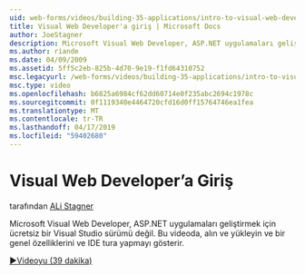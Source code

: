 ```yaml
---
uid: web-forms/videos/building-35-applications/intro-to-visual-web-developer
title: Visual Web Developer'a giriş | Microsoft Docs
author: JoeStagner
description: Microsoft Visual Web Developer, ASP.NET uygulamaları geliştirmek için ücretsiz bir Visual Studio sürümü değil. Bu videoda, alın ve bunu ve t yükleme yapmayı gösterir...
ms.author: riande
ms.date: 04/09/2009
ms.assetid: 5ff5c2eb-825b-4d70-9e19-f1fd64310752
msc.legacyurl: /web-forms/videos/building-35-applications/intro-to-visual-web-developer
msc.type: video
ms.openlocfilehash: b6825a6984cf62dd60714e0f235abc2694c1978c
ms.sourcegitcommit: 0f1119340e4464720cfd16d0ff15764746ea1fea
ms.translationtype: MT
ms.contentlocale: tr-TR
ms.lasthandoff: 04/17/2019
ms.locfileid: "59402680"
---
```

# <a name="intro-to-visual-web-developer"></a>Visual Web Developer’a Giriş

tarafından [ALi Stagner](https://github.com/JoeStagner)

Microsoft Visual Web Developer, ASP.NET uygulamaları geliştirmek için ücretsiz bir Visual Studio sürümü değil. Bu videoda, alın ve yükleyin ve bir genel özelliklerini ve IDE tura yapmayı gösterir.

[&#9654;Videoyu (39 dakika)](https://channel9.msdn.com/Blogs/ASP-NET-Site-Videos/intro-to-visual-web-developer)
